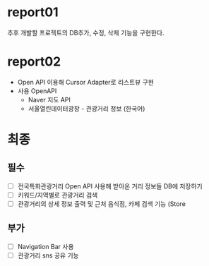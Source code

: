 # report01  
추후 개발할 프로젝트의 DB추가, 수정, 삭제 기능을 구현한다.  
  
# report02
- Open API 이용해 Cursor Adapter로 리스트뷰 구현
- 사용 OpenAPI
  - Naver 지도 API
  - 서울열린데이터광장 - 관광거리 정보 (한국어)
  
# 최종
## 필수  
- [ ] 전국특화관광거리 Open API 사용해 받아온 거리 정보들 DB에 저장하기
- [ ] 키워드/지역별로 관광거리 검색
- [ ] 관광거리의 상세 정보 출력 및 근처 음식점, 카페 검색 기능 (Store
  
## 부가
- [ ] Navigation Bar 사용
- [ ] 관광거리 sns 공유 기능

